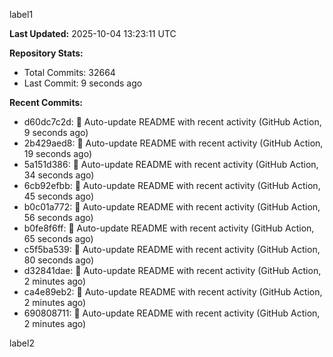 
label1 
<!-- ACTIVITY_START -->
**Last Updated:** 2025-10-04 13:23:11 UTC

**Repository Stats:**
- Total Commits: 32664
- Last Commit: 9 seconds ago

**Recent Commits:**
- d60dc7c2d: 🤖 Auto-update README with recent activity (GitHub Action, 9 seconds ago)
- 2b429aed8: 🤖 Auto-update README with recent activity (GitHub Action, 19 seconds ago)
- 5a151d386: 🤖 Auto-update README with recent activity (GitHub Action, 34 seconds ago)
- 6cb92efbb: 🤖 Auto-update README with recent activity (GitHub Action, 45 seconds ago)
- b0c01a772: 🤖 Auto-update README with recent activity (GitHub Action, 56 seconds ago)
- b0fe8f6ff: 🤖 Auto-update README with recent activity (GitHub Action, 65 seconds ago)
- c5f5ba539: 🤖 Auto-update README with recent activity (GitHub Action, 80 seconds ago)
- d32841dae: 🤖 Auto-update README with recent activity (GitHub Action, 2 minutes ago)
- ca4e89eb2: 🤖 Auto-update README with recent activity (GitHub Action, 2 minutes ago)
- 690808711: 🤖 Auto-update README with recent activity (GitHub Action, 2 minutes ago)
<!-- ACTIVITY_END -->

label2
